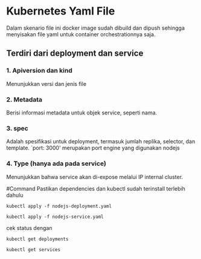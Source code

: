 # Kubernetes Yaml File
Dalam skenario file ini docker image sudah dibuild dan dipush sehingga menyisakan file yaml untuk container orchestrationnya saja.

## Terdiri dari deployment dan service
### 1. Apiversion dan kind 
Menunjukkan versi dan jenis file
### 2. Metadata
Berisi informasi metadata untuk objek service, seperti nama.
### 3. spec
Adalah spesifikasi untuk deployment, termasuk jumlah replika, selector, dan template.
`port: 3000' merupakan port engine yang digunakan nodejs
### 4. Type (hanya ada pada service)
Menunjukkan bahwa service akan di-expose melalui IP internal cluster.

#Command
Pastikan dependencies dan kubectl sudah terinstall terlebih dahulu

`kubectl apply -f nodejs-deployment.yaml`

`kubectl apply -f nodejs-service.yaml`

cek status dengan

`kubectl get deployments`

`kubectl get services`




